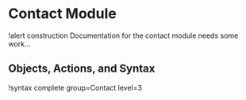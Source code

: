 # Contact Module

!alert construction
Documentation for the contact module needs some work...

## Objects, Actions, and Syntax

!syntax complete group=Contact level=3
